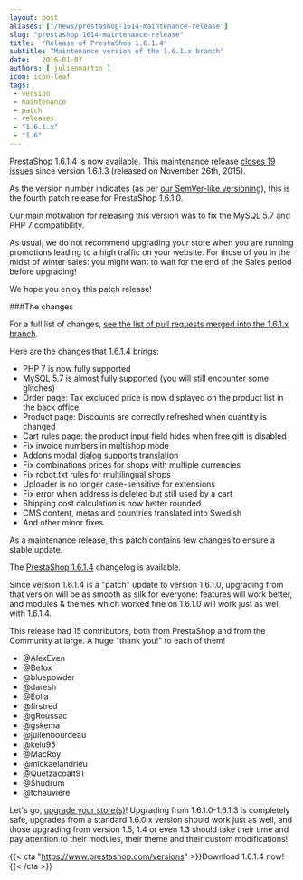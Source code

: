 ```yaml
---
layout: post
aliases: ["/news/prestashop-1614-maintenance-release"]
slug: "prestashop-1614-maintenance-release"
title:  "Release of PrestaShop 1.6.1.4"
subtitle: "Maintenance version of the 1.6.1.x branch"
date:   2016-01-07
authors: [ julienmartin ]
icon: icon-leaf
tags:
 - version
 - maintenance
 - patch
 - releases
 - "1.6.1.x"
 - "1.6"
---
```


PrestaShop 1.6.1.4 is now available. This maintenance release [closes 19 issues](https://github.com/PrestaShop/PrestaShop/pulls?utf8=%E2%9C%93&q=is%3Apr+base%3A1.6.1.x+is%3Aclosed+merged%3A%3E2015-11-27+) since version 1.6.1.3 (released on November 26th, 2015).

As the version number indicates (as per [our SemVer-like versioning](http://build.prestashop.com/news/a-more-semantic-versioning-scheme/)), this is the fourth patch release for PrestaShop 1.6.1.0.

Our main motivation for releasing this version was to fix the MySQL 5.7 and PHP 7 compatibility.

As usual, we do not recommend upgrading your store when you are running promotions leading to a high traffic on your website. For those of you in the midst of winter sales: you might want to wait for the end of the Sales period before upgrading!

We hope you enjoy this patch release!

###The changes

For a full list of changes, [see the list of pull requests merged into the 1.6.1.x branch](https://github.com/PrestaShop/PrestaShop/pulls?utf8=%E2%9C%93&q=is%3Apr+base%3A1.6.1.x+is%3Aclosed+merged%3A%3E2015-11-27+).

Here are the changes that 1.6.1.4 brings:

* PHP 7 is now fully supported
* MySQL 5.7 is almost fully supported (you will still encounter some glitches)
* Order page: Tax excluded price is now displayed on the product list in the back office
* Product page: Discounts are correctly refreshed when quantity is changed
* Cart rules page: the product input field hides when free gift is disabled
* Fix invoice numbers in multishop mode
* Addons modal dialog supports translation
* Fix combinations prices for shops with multiple currencies
* Fix robot.txt rules for multilingual shops
* Uploader is no longer case-sensitive for extensions
* Fix error when address is deleted but still used by a cart
* Shipping cost calculation is now better rounded
* CMS content, metas and countries translated into Swedish
* And other minor fixes

As a maintenance release, this patch contains few changes to ensure a stable update.

The [PrestaShop 1.6.1.4](https://www.prestashop.com/en/developers-versions/changelog/1.6.1.4-stable) changelog is available.

Since version 1.6.1.4 is a "patch" update to version 1.6.1.0, upgrading from that version will be as smooth as silk for everyone: features will work better, and modules & themes which worked fine on 1.6.1.0 will work just as well with 1.6.1.4.

This release had 15 contributors, both from PrestaShop and from the Community at large. A huge "thank you!" to each of them!

* @AlexEven
* @Befox
* @bluepowder
* @daresh
* @Eolia
* @firstred
* @gRoussac
* @gskema
* @julienbourdeau
* @kelu95
* @MacRoy
* @mickaelandrieu
* @Quetzacoalt91
* @Shudrum
* @tchauviere

Let's go, [upgrade your store(s)](http://doc.prestashop.com/display/PS16/Updating+PrestaShop)! Upgrading from 1.6.1.0-1.6.1.3 is completely safe, upgrades from a standard 1.6.0.x version should work just as well, and those upgrading from version 1.5, 1.4 or even 1.3 should take their time and pay attention to their modules, their theme and their custom modifications!

{{< cta "https://www.prestashop.com/versions" >}}Download 1.6.1.4 now!{{< /cta >}}

